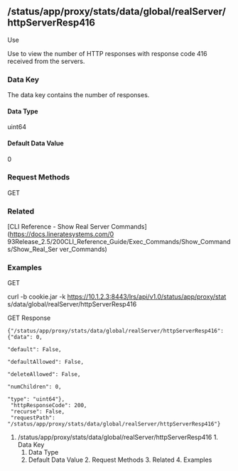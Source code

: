 ## /status/app/proxy/stats/data/global/realServer/httpServerResp416

Use

Use to view the number of HTTP responses with response code 416 received from
the servers.

### Data Key

The data key contains the number of responses.

#### Data Type

uint64

#### Default Data Value

0

### Request Methods

GET

### Related

[CLI Reference - Show Real Server Commands](https://docs.lineratesystems.com/0
93Release_2.5/200CLI_Reference_Guide/Exec_Commands/Show_Commands/Show_Real_Ser
ver_Commands)

### Examples

GET

curl -b cookie.jar -k https://10.1.2.3:8443/lrs/api/v1.0/status/app/proxy/stat
s/data/global/realServer/httpServerResp416

GET Response

    
    {"/status/app/proxy/stats/data/global/realServer/httpServerResp416": {"data": 0,
                                                                           "default": False,
                                                                           "defaultAllowed": False,
                                                                           "deleteAllowed": False,
                                                                           "numChildren": 0,
                                                                           "type": "uint64"},
     "httpResponseCode": 200,
     "recurse": False,
     "requestPath": "/status/app/proxy/stats/data/global/realServer/httpServerResp416"}
    

  1. /status/app/proxy/stats/data/global/realServer/httpServerResp416
    1. Data Key
      1. Data Type
      2. Default Data Value
    2. Request Methods
    3. Related
    4. Examples

